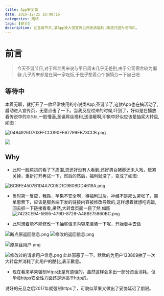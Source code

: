 ```yaml
---
title: App安全篇
date: 2016-12-25 16:08:16
categories: 网络
tags: [安全] 
description: 在圣诞节日,某App被入侵宣传公然发放福利,难道只因为老司机。
---
```


# 前言
> 今天圣诞节日,对于屌丝男来说与平日周末几乎无差别,由于公司宿舍较为偏僻,几乎周末都是在同一家吃饭,于是乎想着点个锅犒劳一下自己吧.

## 等待中
   本着无聊，就打开了一款经常使用的小说类App,圣诞节了,这款App也在搞活动了,启动进入宣传页，无意点击了一下。当我反应过来的时候,吓到了，好似是在播放着传说中的`京东热`,一脸懵逼,圣诞屌丝福利,送温暖啊,印象中好似应该是抽奖大转盘,如图：


![0494926D703FFCCD90FF67799EB73CCB.png](http://upload-images.jianshu.io/upload_images/2082481-525c9ac22152a93a.png?imageMogr2/auto-orient/strip%7CimageView2/2/w/1240)

![
](http://upload-images.jianshu.io/upload_images/2082481-ff059afee87b101a.jpg?imageMogr2/auto-orient/strip%7CimageView2/2/w/1240)

## Why
- 此时一脸尴尬的看了下周围,恩还好没有人看到,还好男女猪脚还未入戏，赶紧关掉，重新打开再试一下，然后的然后，福利就没了，变成了如图:

![BCBFE4507B1D4A7C05D1C9B0BDD4619A.png](http://upload-images.jianshu.io/upload_images/2082481-6582e9a20a3d06e8.png?imageMogr2/auto-orient/strip%7CimageView2/2/w/1240)

- 当时第一反应，我靠，苹果不安全啊，待福利过后，神经不是那么紧张了，简单思索下，应该是服务端下发的链接内容被修改导致的,这样想着就想吃完饭,回去抓一下链接看看,果然,大转盘页面一目了然,如图
![7423CE94-5B95-479D-8728-A48BE75860BC.png](http://upload-images.jianshu.io/upload_images/2082481-fdb2781338f2b525.png?imageMogr2/auto-orient/strip%7CimageView2/2/w/1240)

- 此时想着能不能修改一下抽奖请求内容来混淆一下呢，开始着手去做

![断点原返回信息.png](http://upload-images.jianshu.io/upload_images/2082481-64d5c30606d3b8f9.png?imageMogr2/auto-orient/strip%7CimageView2/2/w/1240)
![修改的返回信息.png](http://upload-images.jianshu.io/upload_images/2082481-d84e057db5de2b16.png?imageMogr2/auto-orient/strip%7CimageView2/2/w/1240)

![原屌丝用户.png](http://upload-images.jianshu.io/upload_images/2082481-2052c2b1c0610cc9.png?imageMogr2/auto-orient/strip%7CimageView2/2/w/1240)

![修改过的请求用户信息.png](http://upload-images.jianshu.io/upload_images/2082481-2a976cf38c6e34f1.png?imageMogr2/auto-orient/strip%7CimageView2/2/w/1240) 
此处邪恶了一下，默默的为用户133809抽了一次大转盘并消耗了此用户的酷比,表示歉意。

- 现在看来苹果强制https还是有道理的，虽然这样会多出一部分资金消耗，但毕竟https安全性方面还是远高于http的。

说好的元旦之后2017年就强制https了，可貌似苹果又做出了妥协延迟了期限。


